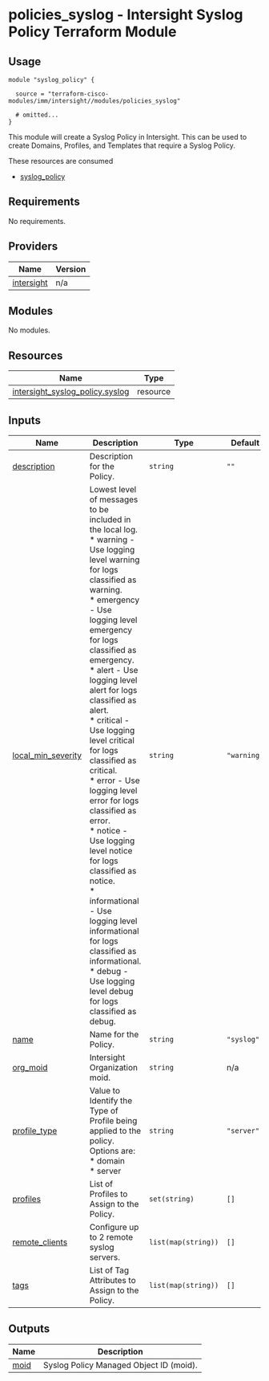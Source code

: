 # policies_syslog - Intersight Syslog Policy Terraform Module

## Usage

```hcl
module "syslog_policy" {

  source = "terraform-cisco-modules/imm/intersight//modules/policies_syslog"

  # omitted...
}
```

This module will create a Syslog Policy in Intersight.  This can be used to create Domains, Profiles, and Templates that require a Syslog Policy.  

These resources are consumed

* [syslog_policy](https://registry.terraform.io/providers/CiscoDevNet/intersight/latest/docs/resources/syslog_policy)

<!-- BEGINNING OF PRE-COMMIT-TERRAFORM DOCS HOOK -->
## Requirements

No requirements.

## Providers

| Name | Version |
|------|---------|
| <a name="provider_intersight"></a> [intersight](#provider\_intersight) | n/a |

## Modules

No modules.

## Resources

| Name | Type |
|------|------|
| [intersight_syslog_policy.syslog](https://registry.terraform.io/providers/CiscoDevNet/intersight/latest/docs/resources/syslog_policy) | resource |

## Inputs

| Name | Description | Type | Default | Required |
|------|-------------|------|---------|:--------:|
| <a name="input_description"></a> [description](#input\_description) | Description for the Policy. | `string` | `""` | no |
| <a name="input_local_min_severity"></a> [local\_min\_severity](#input\_local\_min\_severity) | Lowest level of messages to be included in the local log.<br>* warning - Use logging level warning for logs classified as warning.<br>* emergency - Use logging level emergency for logs classified as emergency.<br>* alert - Use logging level alert for logs classified as alert.<br>* critical - Use logging level critical for logs classified as critical.<br>* error - Use logging level error for logs classified as error.<br>* notice - Use logging level notice for logs classified as notice.<br>* informational - Use logging level informational for logs classified as informational.<br>* debug - Use logging level debug for logs classified as debug. | `string` | `"warning"` | no |
| <a name="input_name"></a> [name](#input\_name) | Name for the Policy. | `string` | `"syslog"` | no |
| <a name="input_org_moid"></a> [org\_moid](#input\_org\_moid) | Intersight Organization moid. | `string` | n/a | yes |
| <a name="input_profile_type"></a> [profile\_type](#input\_profile\_type) | Value to Identify the Type of Profile being applied to the policy.  Options are:<br>* domain<br>* server | `string` | `"server"` | no |
| <a name="input_profiles"></a> [profiles](#input\_profiles) | List of Profiles to Assign to the Policy. | `set(string)` | `[]` | no |
| <a name="input_remote_clients"></a> [remote\_clients](#input\_remote\_clients) | Configure up to 2 remote syslog servers. | `list(map(string))` | `[]` | no |
| <a name="input_tags"></a> [tags](#input\_tags) | List of Tag Attributes to Assign to the Policy. | `list(map(string))` | `[]` | no |

## Outputs

| Name | Description |
|------|-------------|
| <a name="output_moid"></a> [moid](#output\_moid) | Syslog Policy Managed Object ID (moid). |
<!-- END OF PRE-COMMIT-TERRAFORM DOCS HOOK -->
